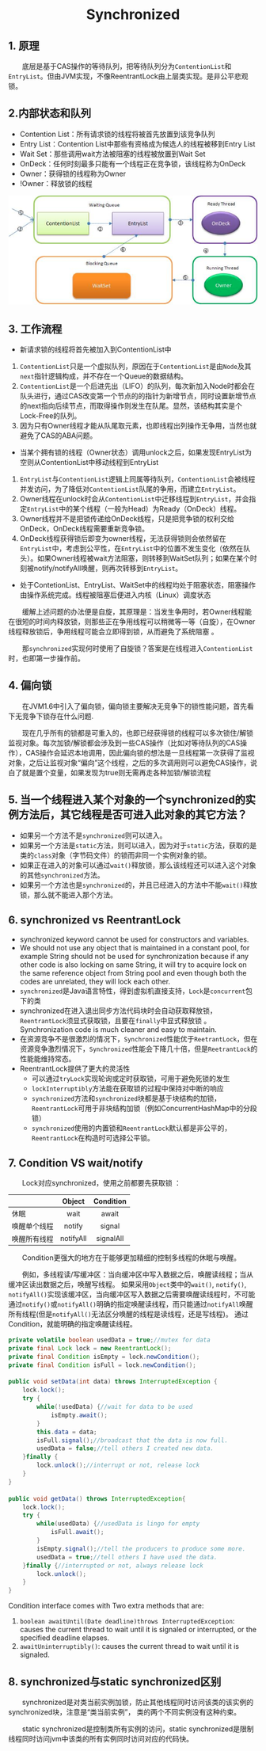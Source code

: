 # <center>Synchronized</center>



## 1. 原理
&#12288;&#12288;底层是基于CAS操作的等待队列，把等待队列分为`ContentionList`和`EntryList`。但由JVM实现，不像ReentrantLock由上层类实现。是非公平悲观锁。



## 2.内部状态和队列

* Contention List：所有请求锁的线程将被首先放置到该竞争队列
* Entry List：Contention List中那些有资格成为候选人的线程被移到Entry List
* Wait Set：那些调用wait方法被阻塞的线程被放置到Wait Set
* OnDeck：任何时刻最多只能有一个线程正在竞争锁，该线程称为OnDeck
* Owner：获得锁的线程称为Owner
* !Owner：释放锁的线程

![Synchronized](./Images/synchronized.png)



## 3. 工作流程
* 新请求锁的线程将首先被加入到ContentionList中

1. `ContentionList`只是一个虚拟队列，原因在于`ContentionList`是由`Node`及其`next`指针逻辑构成，并不存在一个Queue的数据结构。
2. `ContentionList`是一个后进先出（LIFO）的队列，每次新加入Node时都会在队头进行，通过CAS改变第一个节点的的指针为新增节点，同时设置新增节点的next指向后续节点，而取得操作则发生在队尾。显然，该结构其实是个Lock-Free的队列。
3. 因为只有Owner线程才能从队尾取元素，也即线程出列操作无争用，当然也就避免了CAS的ABA问题。

* 当某个拥有锁的线程（Owner状态）调用unlock之后，如果发现EntryList为空则从ContentionList中移动线程到EntryList

1. `EntryList`与`ContentionList`逻辑上同属等待队列，`ContentionList`会被线程并发访问，为了降低对`ContentionList`队尾的争用，而建立`EntryList`。
2. Owner线程在unlock时会从`ContentionList`中迁移线程到`EntryList`，并会指定`EntryList`中的某个线程（一般为Head）为Ready（OnDeck）线程。
3. Owner线程并不是把锁传递给OnDeck线程，只是把竞争锁的权利交给OnDeck，OnDeck线程需要重新竞争锁。
4. OnDeck线程获得锁后即变为owner线程，无法获得锁则会依然留在`EntryList`中，考虑到公平性，在`EntryList`中的位置不发生变化（依然在队头）。如果Owner线程被wait方法阻塞，则转移到WaitSet队列；如果在某个时刻被notify/notifyAll唤醒，则再次转移到`EntryList`。

* 处于ContetionList、EntryList、WaitSet中的线程均处于阻塞状态，阻塞操作由操作系统完成。线程被阻塞后便进入内核（Linux）调度状态
        
&#12288;&#12288;缓解上述问题的办法便是自旋，其原理是：当发生争用时，若Owner线程能在很短的时间内释放锁，则那些正在争用线程可以稍微等一等（自旋），在Owner线程释放锁后，争用线程可能会立即得到锁，从而避免了系统阻塞 。

&#12288;&#12288;那`synchronized`实现何时使用了自旋锁？答案是在线程进入`ContentionList`时，也即第一步操作前。
 


## 4. 偏向锁
&#12288;&#12288;在JVM1.6中引入了偏向锁，偏向锁主要解决无竞争下的锁性能问题，首先看下无竞争下锁存在什么问题.

&#12288;&#12288;现在几乎所有的锁都是可重入的，也即已经获得锁的线程可以多次锁住/解锁监视对象。每次加锁/解锁都会涉及到一些CAS操作（比如对等待队列的CAS操作），CAS操作会延迟本地调用，因此偏向锁的想法是一旦线程第一次获得了监视对象，之后让监视对象“偏向”这个线程，之后的多次调用则可以避免CAS操作，说白了就是置个变量，如果发现为true则无需再走各种加锁/解锁流程



## 5. 当一个线程进入某个对象的一个synchronized的实例方法后，其它线程是否可进入此对象的其它方法？
* 如果另一个方法不是`synchronized`则可以进入。
* 如果另一个方法是`static`方法，则可以进入，因为对于`static`方法，获取的是类的`class`对象（字节码文件）的锁而非同一个实例对象的锁。
* 如果正在进入的对象可以通过`wait()`释放锁，那么该线程还可以进入这个对象的其他`synchronized`方法。
* 如果另一个方法也是`synchronized`的，并且已经进入的方法中不能`wait()`释放锁，那么就不能进入那个方法。



## 6. synchronized vs ReentrantLock
* synchronized keyword cannot be used for constructors and variables. 
* We should not use any object that is maintained in a constant pool, for example String should not be used for synchronization because if any other code is also locking on same String, it will try to acquire lock on the same reference object from String pool and even though both the codes are unrelated, they will lock each other.
* `synchronized`是Java语言特性，得到虚拟机直接支持，`Lock`是`concurrent`包下的类
* synchronized在进入退出同步方法代码块时会自动获取释放锁，`ReentrantLock`须显式获取锁，且要在`finally`中显式释放锁 。Synchronization code is much cleaner and easy to maintain.
* 在资源竞争不是很激烈的情况下，`Synchronized`性能优于`ReetrantLock`，但在资源竞争激烈情况下，`Synchronized`性能会下降几十倍，但是`ReetrantLock`的性能能维持常态。
* ReentrantLock提供了更大的灵活性
    * 可以通过`tryLock`实现轮询或定时获取锁，可用于避免死锁的发生
    * `lockInterruptibly`方法能在获取锁的过程中保持对中断的响应
    * `synchronized`方法和`synchronized`块都是基于块结构的加锁，`ReentrantLock`可用于非块结构加锁（例如ConcurrentHashMap中的分段锁）
    * `synchronized`使用的内置锁和`ReentrantLock`默认都是非公平的，`ReentrantLock`在构造时可选择公平锁。



## 7. Condition VS wait/notify
&#12288;&#12288;Lock对应synchronized，使用之前都要先获取锁 ：

|            |    Object  | Condition  |
| ---------- | :--------: | :--------: |
| 休眠        |   wait     |  await     |
| 唤醒单个线程 |   notify   |  signal    |
| 唤醒所有线程 |  notifyAll | signalAll  |
                                     
&#12288;&#12288;Condition更强大的地方在于能够更加精细的控制多线程的休眠与唤醒。 

&#12288;&#12288;例如，多线程读/写缓冲区：当向缓冲区中写入数据之后，唤醒读线程；当从缓冲区读出数据之后，唤醒写线程。 如果采用`Object`类中的`wait()`, `notify()`, `notifyAll()`实现该缓冲区，当向缓冲区写入数据之后需要唤醒读线程时，不可能通过`notify()`或`notifyAll()`明确的指定唤醒读线程，而只能通过`notifyAll`唤醒所有线程(但是`notifyAll()`无法区分唤醒的线程是读线程，还是写线程)。 通过Condition，就能明确的指定唤醒读线程。

```java
private volatile boolean usedData = true;//mutex for data
private final Lock lock = new ReentrantLock();
private final Condition isEmpty = lock.newCondition();
private final Condition isFull = lock.newCondition();

public void setData(int data) throws InterruptedException {
    lock.lock();
    try {
        while(!usedData) {//wait for data to be used
            isEmpty.await();
        }
        this.data = data;
        isFull.signal();//broadcast that the data is now full.
        usedData = false;//tell others I created new data.          
    }finally {
        lock.unlock();//interrupt or not, release lock
    }       
}

public void getData() throws InterruptedException{
    lock.lock();
    try {
        while(usedData) {//usedData is lingo for empty
            isFull.await();
        }
        isEmpty.signal();//tell the producers to produce some more.
        usedData = true;//tell others I have used the data.
    }finally {//interrupted or not, always release lock
        lock.unlock();
    }       
}
```

Condition interface comes with Two extra methods that are:
1. `boolean awaitUntil(Date deadline)throws InterruptedException`: causes the current thread to wait until it is signaled or interrupted, or the specified deadline elapses.
2. `awaitUninterruptibly()`: causes the current thread to wait until it is signaled.



## 8. synchronized与static synchronized区别
&#12288;&#12288;synchronized是对类当前实例加锁，防止其他线程同时访问该类的该实例的synchronized块，注意是“类当前实例”， 类的两个不同实例没有这种约束。
        
&#12288;&#12288;static synchronized是控制类所有实例的访问，static synchronized是限制线程同时访问jvm中该类的所有实例同时访问对应的代码快。



